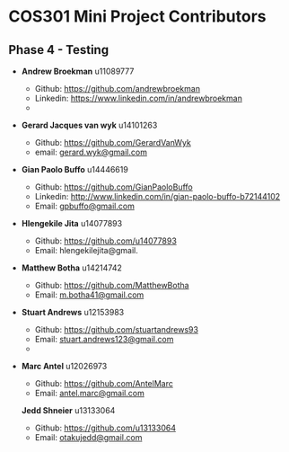 # COS301 Mini Project Contributors

## Phase 4 - Testing

* **Andrew Broekman** u11089777
  * Github: https://github.com/andrewbroekman
  * Linkedin: https://www.linkedin.com/in/andrewbroekman
  * 
  
* **Gerard Jacques van wyk** u14101263
  * Github: https://github.com/GerardVanWyk
  * email: gerard.wyk@gmail.com
  
* **Gian Paolo Buffo** u14446619
  * Github: https://github.com/GianPaoloBuffo
  * Linkedin: http://www.linkedin.com/in/gian-paolo-buffo-b72144102
  * Email: gpbuffo@gmail.com

* **Hlengekile Jita** u14077893
  * Github: https://github.com/u14077893
  * Email: hlengekilejita@gmail.

* **Matthew Botha** u14214742
  * Github: https://github.com/MatthewBotha
  * Email: m.botha41@gmail.com

* **Stuart Andrews** u12153983
  * Github: https://github.com/stuartandrews93
  * Email: stuart.andrews123@gmail.com
  * 
* **Marc Antel** u12026973
  * Github: https://github.com/AntelMarc
  * Email: antel.marc@gmail.com
  
  **Jedd Shneier** u13133064
  * Github: https://github.com/u13133064
  * Email: otakujedd@gmail.com

